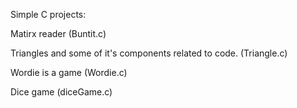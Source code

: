 Simple C projects:

Matirx reader (Buntit.c)

Triangles and some of it's components related to code. (Triangle.c)

Wordie is a game (Wordie.c)

Dice game (diceGame.c)
